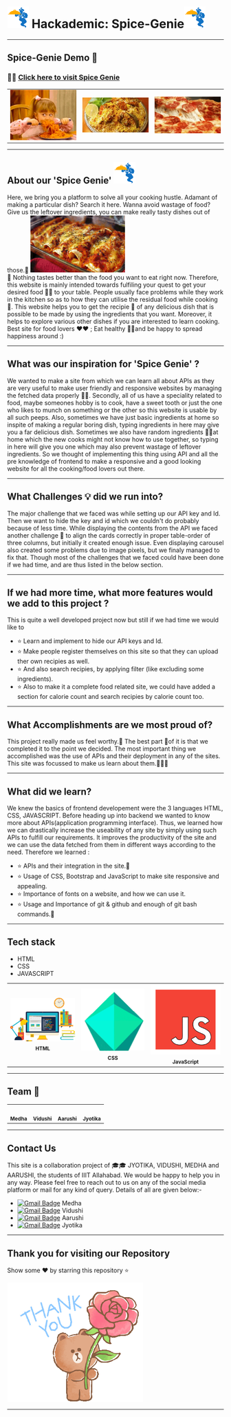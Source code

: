 
#  <img src="image.png" width="50" height="50"/> Hackademic: Spice-Genie<img src="image.png" width="50" height="50"/>


---------------------------------------------------------------------------------------------------------------------------------------------------
## Spice-Genie Demo :hamburger:

### :rocket::rocket: [Click here to visit Spice Genie](https://xxx32.github.io/Hackademic-Spice-Genie/)


<table>
  <tr>
    <td align="center"><img src="hunger1.gif" width="200px;" alt=""/></td>
     <td align="center"><img src="hunger2.gif" width="200px;" alt=""/></td>
       <td align="center"><img src="hunger3.gif" width="200px;" alt=""/></td>

    
 </tr>
</table>

---------------------------------------------------------------------------------------------------------------------------------------------------
## About our 'Spice Genie'   <img src="image.png" width="50" height="50"/>
Here, we bring you a platform to solve all your cooking hustle. Adamant of making a particular dish? Search it here. Wanna avoid wastage of food? Give us the leftover ingredients, you can make really tasty dishes out of those.:shaved_ice:
<img src="hunger4.gif" /> 
<br>
:poultry_leg: Nothing tastes better than the food you want to eat right now. Therefore, this website is mainly intended towards fulfiling your quest to get your desired food :custard::wine_glass: to your table. People usually face problems while they work in the kitchen so as to how they can utilise the residual food while cooking :tropical_drink:. This website helps you to get the recipie :hamburger: of any delicious dish that is possible to be made by using the ingredients that you want. Moreover, it helps to explore various other dishes if you are interested to learn cooking. Best site for food lovers :heart::heart: ; Eat healthy :strawberry::grapes:and be happy to spread happiness around :)

----------------------------------------------------------------------------------------------------------------------------------------------------
## What was our inspiration for 'Spice Genie' ?

We wanted to make a site from which we can learn all about APIs as they are very useful to make user friendly and responsive websites by managing the fetched data properly :tada::tada:.
Secondly, all of us have a speciality related to food, maybe someones hobby is to cook, have a sweet tooth or just the one who likes to munch on something or the other so this website is usable by all such peeps. Also, sometimes we have just basic ingredients at home so inspite of making a regular boring dish, typing ingredients in here may give you a far delicious dish. Sometimes we also have random ingredients :birthday::egg:at home which the new cooks might not know how to use together, so typing in here will give you one which may also prevent wastage of leftover ingredients. So we thought of implementing this thing using API and all the pre knowledge of frontend to make a responsive and a good looking website for all the cooking/food lovers out there. 

----------------------------------------------------------------------------------------------------------------------------------------------------
## What Challenges :bulb: did we run into?

The major challenge that we faced was while setting up our API key and Id. Then we want to hide the key and id which we couldn't do probably because of less time. While displaying the contents from the API we faced another challenge :gem: to align the cards correctly in proper table-order of three columns, but initially it created enough issue. Even displaying carousel also created some problems due to image pixels, but we finaly managed to fix that. Though most of the challenges that we faced could have been done if we had time, and are thus listed in the below section.

----------------------------------------------------------------------------------------------------------------------------------------------------
## If we had more time, what more features would we add to this project ?

This is quite a well developed project now but still if we had time we would like to 
* :star: Learn and implement to hide our API keys and Id.
* :star: Make people register themselves on this site so that they can upload ther own recipies as well.
* :star: And also search recipies, by applying filter (like excluding some ingredients).
* :star: Also to make it a complete food related site, we could have added a section for calorie count and search recipies by calorie count too.

----------------------------------------------------------------------------------------------------------------------------------------------------
## What Accomplishments are we most proud of?

This project really made us feel worthy.:dart: The best part :balloon:of it is that we completed it to the point we decided. The most important thing we accomplished was the use of APIs and their deployment in any of the sites. This site was focussed to make us learn about them.:hamburger::pizza::shaved_ice:

----------------------------------------------------------------------------------------------------------------------------------------------------
## What did we learn?

We knew the basics of frontend developement were the 3 languages HTML, CSS, JAVASCRIPT. Before heading up into backend we wanted to know more about APIs(application programming interface). Thus, we learned how we can drastically increase the useability of any site by simply using such APIs to fulfill our requirements. It improves the productivity of the site and we can use the data fetched from them in different ways according to the need. Therefore we learned :
*  :star:  APIs and their integration in the site.:sparkler:
*  :star:  Usage of CSS, Bootstrap and JavaScript to make site responsive and appealing.
*  :star:  Importance of fonts on a website, and how we can use it. 
*  :star:  Usage and Importance of git & github and enough of git bash commands.:bell:


----------------------------------------------------------------------------------------------------------------------------------------------------
## Tech stack

* HTML
* CSS
* JAVASCRIPT

<table>
  <tr>
     <td align="center"><img src="html.gif" width="250px;" alt=""/><br /><sub><b>HTML</b></sub></a><br /></td>
     <td align="center"><img src="css.gif" width="250px;" alt=""/><br /><sub><b>CSS</b></sub></a><br /></td>
     <td align="center"><img src="js.gif" width="250px;" alt=""/><br /><sub><b>JavaScript</b></sub></a><br /></td>
 
 </tr>
</table>

----------------------------------------------------------------------------------------------------------------------------------------------------

## Team :confetti_ball:

<table>
  <tr>
     <td align="center"><a href="https://github.com/medhabalani"><img src="https://avatars3.githubusercontent.com/u/58399279?s=400&v=4" width="250px;" alt=""/><br /><sub><b>Medha</b></sub></a><br /></td>
     <td align="center"><a href="https://github.com/vidushi1012"><img src="https://avatars3.githubusercontent.com/u/58432166?s=400&u=7e05b92ffe0ef8c4d5dc3c2c314ab1edebf9a431&v=4" width="250px;" alt=""/><br /><sub><b>Vidushi</b></sub></a><br /></td>
    <td align="center"><a href="https://github.com/xxx32"><img src="https://avatars1.githubusercontent.com/u/58389098?s=400&u=f3f311649ce839abd0ea3fd57674a818030b5549&v=4" width="250px;" alt=""/><br /><sub><b>Aarushi</b></sub></a><br /></td>
     <td align="center"><a href="https://github.com/Jyotika999"><img src="https://avatars0.githubusercontent.com/u/54600270?v=4" width="250px;" alt=""/><br /><sub><b>Jyotika</b></sub></a><br /></td>
 
 </tr>
</table>


----------------------------------------------------------------------------------------------------------------------------------------------------
## Contact Us


This site is a collaboration project of :mortar_board::mortar_board: JYOTIKA, VIDUSHI, MEDHA and AARUSHI, the students of IIIT Allahabad. We would be happy to help you in any way. Please feel free to reach out to us on any of the social media platform or mail for any kind of query. Details of all are given below:-


* [![Gmail Badge](https://img.shields.io/badge/-Gmail-c14438?style=flat-square&logo=Gmail&logoColor=white&link=mailto:IIT2019021@iiita.ac.in)](mailto:IIT2019021@iiita.ac.in)<span> Medha</span>
* [![Gmail Badge](https://img.shields.io/badge/-Gmail-c14438?style=flat-square&logo=Gmail&logoColor=white&link=mailto:IIT2019027@iiita.ac.in)](mailto:IIT2019027@iiita.ac.in)<span> Vidushi</span>
* [![Gmail Badge](https://img.shields.io/badge/-Gmail-c14438?style=flat-square&logo=Gmail&logoColor=white&link=mailto:IIT2019032@iiita.ac.in)](mailto:IIT2019032@iiita.ac.in)<span> Aarushi</span>
* [![Gmail Badge](https://img.shields.io/badge/-Gmail-c14438?style=flat-square&logo=Gmail&logoColor=white&link=mailto:IIT2019036@iiita.ac.in)](mailto:IIT2019036@iiita.ac.in)<span> Jyotika</span>



---------------------------------------------------------------------------------------------------------------------------------------------------
## Thank you for visiting our Repository
Show some :heart: by starring this repository :star:

![ThankYou](thankyou.gif)



---------------------------------------------------------------------------------------------------------------------------------------------------
 
